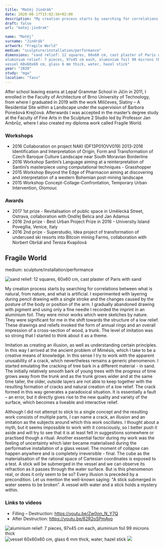 ```yaml
---
title: "Matěj Jindrák"
date: 2020-08-17T15:02:56+02:00
description: "My creation process starts by searching for correlations between what is natural, from nature, and what is artificial. I experimented with layering during pencil drawing with a single stroke and the changes caused by the posture of the body or position of the arm."
draft: false
url: "matej-jindrak"

name: "Matěj"
surname: "Jindrák"
artwork: "Fragile World"
medium: "sculpture/installation/performance"
dimensions: "sand relief: 12 squares, 60x60 cm, cast plaster of Paris with sand
aluminium relief: 7 pieces, 97x45 cm each, aluminium foil 99 microns thick
vessel 60x60x60 cm, glass 6 mm thick, water, hazel stick"
year: "2020"
study: "mga"
location: "favu"
---
```


After school leaving exams at Lepař Grammar School in Jičín in 2011, I enrolled in the Faculty of Architecture of Brno University of Technology, from where I graduated in 2019 with the work Milíčeves, Slatiny – A Residential Site within a Landscape under the supervision of Barbora Ponešová Krejčová. Afterwards I was accepted in the master’s degree study at the Faculty of Fine Arts in the Sculpture 2 Studio led by Professor Jan Ambrůz, where I also created my diploma work called Fragile World.

### Workshops
* 2016 Collaboration on project NAKI (DF13P01OVV019) 2013-2016 Identification and Interpretation of Origin, Form and Transformation of Czech Baroque Culture Landscape near South Moravian Borderline
* 2016 Workshop Santini’s Language aiming at a reinterpretation of Santini’s masterpiece using computational techniques - Grasshopper
* 2015 Workshop Beyond the Edge of Pharmacon aiming at discovering and interpretation of a western Bohemian post-mining landscape
* 2015 Workshop Concept-Collage-Confrontation, Temporary Urban Intervention, Olomouc

### Awards
* 2017 1st prize - Revitalisation of public space in Umělecká Street, Ostrava, collaboration with Ondřej Belica and Jan Adamus
* 2016 2nd prize - Best Urban Project Prize in 2016 - University Island Povegllia, Venice, Italy
* 2016 2nd prize - Superstudio, Idea project of transformation of underused ski resorts into Bitcoin mining Farms, collaboration with Norbert Obršál and Tereza Kvapilová

## Fragile World

medium: sculpture/installation/performance

![sand relief: 12 squares, 60x60 cm, cast plaster of Paris with sand](/students/jindrak/1.jpg)

My creation process starts by searching for correlations between what is natural, from nature, and what is artificial. I experimented with layering during pencil drawing with a single stroke and the changes caused by the posture of the body or position of the arm. I gradually abandoned drawing with pigment and using only a fine needle I recorded the imprint in an aluminium foil. They were minor works which were sketches by nature. They were significant for me in the shift towards the structure of a low relief. These drawings and reliefs invoked the form of annual rings and an overall impression of a cross-section of wood, a trunk. The level of imitation was so strong that I started to think about it as a theme.

Imitation as creating an illusion, as well as understanding certain principles. In this way I arrived at the ancient problem of Mimésis, which I take to be a creative means of knowledge. In this sense I try to work with the apparent unusability of a crack, which nevertheless remains a generic phenomenon. I started emulating the cracking of tree bark in a different material - in sand. The initially relatively smooth bark of young trees with the progress of time grows away from the trunk and as the trunk grows wider and at the same time taller, the older, outside layers are not able to keep together with the resulting formation of cracks and natural creation of a low relief. The crack formed in this way generates a paradoxical situation. It is essentially a fault – an error, but it directly gives rise to the new quality and variety of the surface, which becomes a liveable and interactive relief.

Although I did not attempt to stick to a single concept and the resulting work consists of multiple parts, I can name a crack, an illusion and an imitation as the subjects around which this work oscillates. I thought about a myth, but it seems impossible to work with it consciously, so I better push it aside and will try to see that it is at least felt in suggestions somewhere or practised though a ritual. Another essential factor during my work was the feeling of uncertainty which later became materialised during the performative installation of a glass vessel. The moment of collapse can happen anywhere and is completely irreversible - final. The cube as the materialisation of the rational space of Cartesian coordinates is exposed to a test. A stick will be submerged in the vessel and we can observe its refraction as it passes through the water surface. But is this phenomenon real, or does it only seem to be so? Every illusion is preceded by a precondition. Let us mention the well-known saying: "A stick submerged in water seems to be broken". A vessel with water and a stick holds a mystery within. 

### Links to videos
* Filling – Destruction: https://youtu.be/Zw0on_N_Y7Q
* After Destruction: https://youtu.be/62R2oSPmAvo

![aluminium relief: 7 pieces, 97x45 cm each, aluminium foil 99 microns thick](/students/jindrak/2.jpg)
![vessel 60x60x60 cm, glass 6 mm thick, water, hazel stick](/students/jindrak/3.jpg)
![](/students/jindrak/4.jpg)
